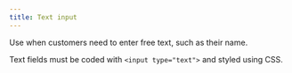 ```yaml
---
title: Text input
---
```

Use when customers need to enter free text, such as their name. 

Text fields must be coded with `<input type="text">` and styled using CSS.